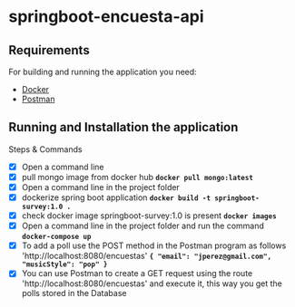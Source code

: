 # springboot-encuesta-api

## Requirements

For building and running the application you need:

- [Docker](https://docs.docker.com/get-docker/)
- [Postman](https://www.postman.com/)

## Running and Installation the application

Steps & Commands

- [x] Open a command line
- [x] pull mongo image from docker hub **`docker pull mongo:latest`**
- [x] Open a command line in the project folder
- [x] dockerize spring boot application **`docker build -t springboot-survey:1.0 .`**
- [x] check docker image springboot-survey:1.0 is present **`docker images`** 
- [x] Open a command line in the project folder and run the command **`docker-compose up`**
- [x] To add a poll use the POST method in the Postman program as follows 'http://localhost:8080/encuestas' **`{
  "email": "jperez@gmail.com",
  "musicStyle": "pop"
  }`** 
- [x] You can use Postman to create a GET request using the route 'http://localhost:8080/encuestas' and execute it, this way you get the polls stored in the Database
